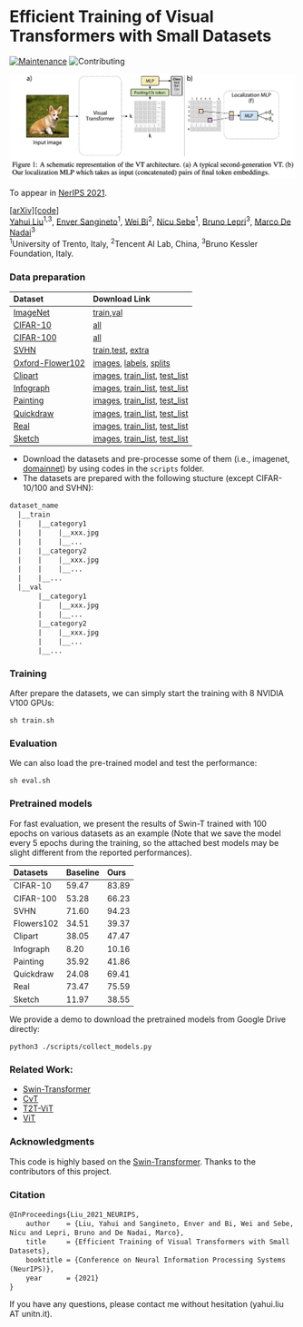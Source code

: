 # Efficient Training of Visual Transformers with Small Datasets

[![Maintenance](https://img.shields.io/badge/Maintaining%3F-yes-green.svg)]((https://github.com/yhlleo/frechet-bert-distance/graphs/commit-activity))
![Contributing](https://img.shields.io/badge/contributions-welcome-brightgreen.svg?style=flat)

![](./figures/teaser.jpg)

To appear in [NerIPS 2021](https://nips.cc/).

[[arXiv]](https://arxiv.org/pdf/2106.03746.pdf)[[code]](https://github.com/yhlleo/VTs-Drloc) <br>
[Yahui Liu](https://yhlleo.github.io/)<sup>1,3</sup>, [Enver Sangineto](https://scholar.google.com/citations?user=eJZlvlAAAAAJ&hl=it)<sup>1</sup>, [Wei Bi](https://scholar.google.com/citations?user=aSJcgQMAAAAJ&hl=en)<sup>2</sup>, [Nicu Sebe](https://scholar.google.com/citations?user=stFCYOAAAAAJ&hl=en)<sup>1</sup>,  [Bruno Lepri](https://scholar.google.com/citations?hl=en&user=JfcopG0AAAAJ)<sup>3</sup>, [Marco De Nadai](https://scholar.google.com/citations?user=_4-U61wAAAAJ&hl=en)<sup>3</sup> <br>
<sup>1</sup>University of Trento, Italy, <sup>2</sup>Tencent AI Lab, China, <sup>3</sup>Bruno Kessler Foundation, Italy. <br>

### Data preparation

|Dataset|Download Link|
|:-----|:-----|
|[ImageNet](https://www.image-net.org/)|[train](http://www.image-net.org/data/ILSVRC/2012/ILSVRC2012_img_train.tar),[val](http://www.image-net.org/data/ILSVRC/2012/ILSVRC2012_img_val.tar)|
|[CIFAR-10](https://www.cs.toronto.edu/~kriz/cifar.html)|[all](https://www.cs.toronto.edu/~kriz/cifar-10-python.tar.gz)|
|[CIFAR-100](https://www.cs.toronto.edu/~kriz/cifar.html)|[all](https://www.cs.toronto.edu/~kriz/cifar-100-python.tar.gz)|
|[SVHN](http://ufldl.stanford.edu/housenumbers/)|[train](http://ufldl.stanford.edu/housenumbers/train_32x32.mat),[test](http://ufldl.stanford.edu/housenumbers/test_32x32.mat), [extra](http://ufldl.stanford.edu/housenumbers/extra_32x32.mat)|
|[Oxford-Flower102](https://www.robots.ox.ac.uk/~vgg/data/flowers/102/)|[images](https://www.robots.ox.ac.uk/~vgg/data/flowers/102/102flowers.tgz), [labels](https://www.robots.ox.ac.uk/~vgg/data/flowers/102/imagelabels.mat), [splits](https://www.robots.ox.ac.uk/~vgg/data/flowers/102/setid.mat)|
|[Clipart](http://ai.bu.edu/M3SDA/)|[images](http://csr.bu.edu/ftp/visda/2019/multi-source/groundtruth/clipart.zip), [train_list](http://csr.bu.edu/ftp/visda/2019/multi-source/domainnet/txt/clipart_train.txt), [test_list](http://csr.bu.edu/ftp/visda/2019/multi-source/domainnet/txt/clipart_test.txt)|
|[Infograph](http://ai.bu.edu/M3SDA/)|[images](http://csr.bu.edu/ftp/visda/2019/multi-source/infograph.zip), [train_list](http://csr.bu.edu/ftp/visda/2019/multi-source/domainnet/txt/infograph_train.txt), [test_list](http://csr.bu.edu/ftp/visda/2019/multi-source/domainnet/txt/infograph_test.txt)|
|[Painting](http://ai.bu.edu/M3SDA/)|[images](http://csr.bu.edu/ftp/visda/2019/multi-source/groundtruth/painting.zip), [train_list](http://csr.bu.edu/ftp/visda/2019/multi-source/domainnet/txt/painting_train.txt), [test_list](http://csr.bu.edu/ftp/visda/2019/multi-source/domainnet/txt/painting_test.txt)|
|[Quickdraw](http://ai.bu.edu/M3SDA/)|[images](http://csr.bu.edu/ftp/visda/2019/multi-source/quickdraw.zip), [train_list](http://csr.bu.edu/ftp/visda/2019/multi-source/domainnet/txt/quickdraw_train.txt), [test_list](http://csr.bu.edu/ftp/visda/2019/multi-source/domainnet/txt/quickdraw_test.txt)|
|[Real](http://ai.bu.edu/M3SDA/)|[images](http://csr.bu.edu/ftp/visda/2019/multi-source/real.zip), [train_list](http://csr.bu.edu/ftp/visda/2019/multi-source/domainnet/txt/real_train.txt), [test_list](http://csr.bu.edu/ftp/visda/2019/multi-source/domainnet/txt/real_test.txt)|
|[Sketch](http://ai.bu.edu/M3SDA/)|[images](http://csr.bu.edu/ftp/visda/2019/multi-source/sketch.zip), [train_list](http://csr.bu.edu/ftp/visda/2019/multi-source/domainnet/txt/sketch_train.txt), [test_list](http://csr.bu.edu/ftp/visda/2019/multi-source/domainnet/txt/sketch_test.txt)|

 - Download the datasets and pre-processe some of them (i.e., imagenet, [domainnet](http://ai.bu.edu/M3SDA/)) by using codes in the `scripts` folder.
 - The datasets are prepared with the following stucture (except CIFAR-10/100 and SVHN):

```
dataset_name
  |__train
  |    |__category1
  |    |    |__xxx.jpg
  |    |    |__...
  |    |__category2
  |    |    |__xxx.jpg
  |    |    |__...
  |    |__...
  |__val
       |__category1
       |    |__xxx.jpg
       |    |__...
       |__category2
       |    |__xxx.jpg
       |    |__...
       |__...
```

### Training 

After prepare the datasets, we can simply start the training with 8 NVIDIA V100 GPUs:

```
sh train.sh
```

### Evaluation 

We can also load the pre-trained model and test the performance:

```
sh eval.sh
```

### Pretrained models

For fast evaluation, we present the results of Swin-T trained with 100 epochs on various datasets as an example (Note that we save the model every 5 epochs during the training, so the attached best models may be slight different from the reported performances).

|Datasets|Baseline|Ours|
|:----|:----|:----|
|CIFAR-10|59.47|83.89|
|CIFAR-100|53.28|66.23|
|SVHN|71.60|94.23|
|Flowers102|34.51|39.37|
|Clipart|38.05|47.47|
|Infograph|8.20|10.16|
|Painting|35.92|41.86|
|Quickdraw|24.08|69.41|
|Real|73.47|75.59|
|Sketch|11.97|38.55|

We provide a demo to download the pretrained models from Google Drive directly:

```
python3 ./scripts/collect_models.py
```

### Related Work:

 - [Swin-Transformer](https://github.com/microsoft/Swin-Transformer)
 - [CvT](https://github.com/microsoft/CvT)
 - [T2T-ViT](https://github.com/yitu-opensource/T2T-ViT)
 - [ViT](https://github.com/lucidrains/vit-pytorch)


### Acknowledgments 

This code is highly based on the [Swin-Transformer](https://github.com/microsoft/Swin-Transformer). Thanks to the contributors of this project.

### Citation

```
@InProceedings{Liu_2021_NEURIPS,
    author    = {Liu, Yahui and Sangineto, Enver and Bi, Wei and Sebe, Nicu and Lepri, Bruno and De Nadai, Marco},
    title     = {Efficient Training of Visual Transformers with Small Datasets},
    booktitle = {Conference on Neural Information Processing Systems (NeurIPS)},
    year      = {2021}
}
```

If you have any questions, please contact me without hesitation (yahui.liu AT unitn.it).


